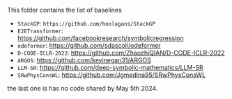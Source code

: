 This folder contains the list of baselines

- `StackGP`: `https://github.com/hoolagans/StackGP`
- `E2ETransformer`: https://github.com/facebookresearch/symbolicregression
- `odeformer`: https://github.com/sdascoli/odeformer
- `D-CODE-ICLR-2022`: https://github.com/ZhaozhiQIAN/D-CODE-ICLR-2022
- `ARGOS`: https://github.com/kevinegan31/ARGOS
- `LLM-SR`: https://github.com/deep-symbolic-mathematics/LLM-SR
- `SRwPhysConsWL`:  https://github.com/Jgmedina95/SRwPhysConsWL



the last one is has no code shared by May 5th 2024.